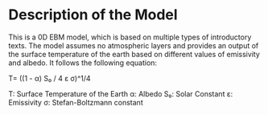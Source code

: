 # Description of the Model
This is a 0D EBM model, which is based on multiple types of introductory texts. The model assumes no atmospheric layers and provides an output of the surface temperature of the earth based on different values of emissivity and albedo. 
It follows the following equation:

T= ((1 - α) S₀ / 4 ε σ)^1/4 

T: Surface Temperature of the Earth
α: Albedo
S₀: Solar Constant
ε: Emissivity
σ: Stefan-Boltzmann constant

